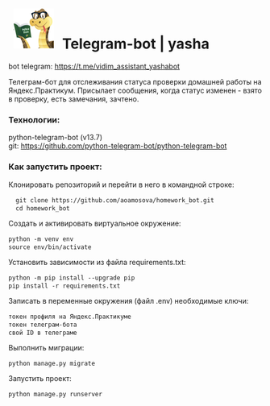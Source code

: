 <div> 
    <h1>
        <img hspace="10" align="down" src="ava.png" width="80">
        Telegram-bot | yasha
    </h1>
    <span>bot telegram:</span>
    <a href="https://t.me/vidim_assistant_yashabot">https://t.me/vidim_assistant_yashabot</a>
</div>

Телеграм-бот для отслеживания статуса проверки домашней работы на Яндекс.Практикум.
Присылает сообщения, когда статус изменен - взято в проверку, есть замечания, зачтено.

### Технологии:
python-telegram-bot (v13.7)  
git: https://github.com/python-telegram-bot/python-telegram-bot

### Как запустить проект:

Клонировать репозиторий и перейти в него в командной строке:  

      git clone https://github.com/aoamosova/homework_bot.git
      cd homework_bot


Создать и активировать виртуальное окружение:

    python -m venv env  
    source env/bin/activate

Установить зависимости из файла requirements.txt:

    python -m pip install --upgrade pip
    pip install -r requirements.txt

Записать в переменные окружения (файл .env) необходимые ключи:

    токен профиля на Яндекс.Практикуме
    токен телеграм-бота
    свой ID в телеграме

Выполнить миграции:

    python manage.py migrate

Запустить проект:

    python manage.py runserver
